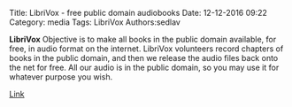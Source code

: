 Title: LibriVox - free public domain audiobooks
Date: 12-12-2016 09:22
Category: media
Tags: LibriVox
Authors:sedlav

**LibriVox** Objective is to make all books in the public domain available, for free, in audio format on the internet. LibriVox volunteers record chapters of books in the public domain, and then we release the audio files back onto the net for free. All our audio is in the public domain, so you may use it for whatever purpose you wish.


[Link](https://librivox.org/)

